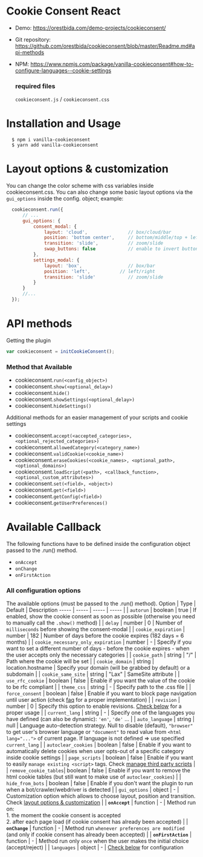 # Cookie Consent React

* Demo: https://orestbida.com/demo-projects/cookieconsent/

* Git repository: https://github.com/orestbida/cookieconsent/blob/master/Readme.md#api-methods

* NPM: https://www.npmjs.com/package/vanilla-cookieconsent#how-to-configure-languages--cookie-settings


  ### required files
  `cookieconsent.js`  / `cookieconsent.css`


# Installation and Usage

      $ npm i vanilla-cookieconsent
      $ yarn add vanilla-cookieconsent

# Layout options & customization
You can change the color scheme with css variables inside cookieconsent.css. You can also change some basic layout options via the `gui_options` inside the config. object; example:
```js
  cookieconsent.run({
      // ...
      gui_options: {
          consent_modal: {
              layout: 'cloud',               // box/cloud/bar
              position: 'bottom center',     // bottom/middle/top + left/right/center
              transition: 'slide',           // zoom/slide
              swap_buttons: false            // enable to invert buttons
          },
          settings_modal: {
              layout: 'box',                 // box/bar
              position: 'left',           // left/right
              transition: 'slide'            // zoom/slide
          }
      }
      //...
  });
```
      
# API methods
Getting the plugin
```js
var cookieconsent = initCookieConsent();
```

### Method that Available

  * cookieconsent.`run(<config_object>)`
  * cookieconsent.`show(<optional_delay>)`
  * cookieconsent.`hide()`
  * cookieconsent.`showSettings(<optional_delay>)`
  * cookieconsent.`hideSettings()`

Additional methods for an easier management of your scripts and cookie settings


  * cookieconsent.`accept(<accepted_categories>, <optional_rejected_categories>)`
  * cookieconsent.`allowedCategory(<category_name>)`
  * cookieconsent.`validCookie(<cookie_name>)`
  * cookieconsent.`eraseCookies(<cookie_names>, <optional_path>, <optional_domains>)`
  * cookieconsent.`loadScript(<path>, <callback_function>, <optional_custom_attributes>)`
  * cookieconsent.`set(<field>, <object>)`
  * cookieconsent.`get(<field>)`
  * cookieconsent.`getConfig(<field>)`
  * cookieconsent.`getUserPreferences()`


# Available Callback
The following functions have to be defined inside the configuration object passed to the .run() method.
  * `onAccept`
  * `onChange`
  * `onFirstAction`
  
### All configuration options

The available options (must be passed to the .run() method).
Option | Type | Default | Description
----- | ----- | ----- | ----- |
| `autorun`           	| boolean  	| true    	| If enabled, show the cookie consent as soon as possible (otherwise you need to manually call the `.show()` method)                |
| `delay`             	| number   	| 0       	| Number of `milliseconds` before showing the consent-modal                                                                         |
| `cookie_expiration` 	| number   	| 182     	| Number of days before the cookie expires (182 days = 6 months)                                                                    |
| `cookie_necessary_only_expiration` 	| number   	| -     	| Specify if you want to set a different number of days - before the cookie expires - when the user accepts only the necessary categories                                                |
| `cookie_path` 	    | string   	| "/"     	| Path where the cookie will be set                                                                                                 |
| `cookie_domain` 	    | string   	| location.hostname | Specify your domain (will be grabbed by default) or a subdomain                                                           |
| `cookie_same_site` 	| string   	| "Lax"     | SameSite attribute                                                           |
| `use_rfc_cookie` 	    | boolean   | false     | Enable if you want the value of the cookie to be rfc compliant                                            |
| `theme_css`         	| string   	| -       	| Specify path to the .css file                                             |
| `force_consent`       | boolean   | false     | Enable if you want to block page navigation until user action (check [faq](#faq) for a proper implementation) |
| `revision`            | number  	| 0   	    | Specify this option to enable revisions. [Check below](#how-to-enablemanage-revisions) for a proper usage |
| `current_lang`      	| string   	| -       	| Specify one of the languages you have defined (can also be dynamic): `'en'`, `'de'` ...                                           |
| `auto_language`     	| string  	| null  	| Language auto-detection strategy. Null to disable (default), `"browser"` to get user's browser language or `"document"` to read value from `<html lang="...">` of current page. If language is not defined => use specified `current_lang` |
| `autoclear_cookies` 	| boolean  	| false   	| Enable if you want to automatically delete cookies when user opts-out of a specific category inside cookie settings               |
| `page_scripts` 	    | boolean  	| false   	| Enable if you want to easily `manage existing <script>` tags. Check [manage third party scripts](#manage-third-party-scripts)     |
| `remove_cookie_tables`| boolean  	| false   	| Enable if you want to remove the html cookie tables (but still want to make use of `autoclear_cookies`)                           |
| `hide_from_bots`      | boolean  	| false   	| Enable if you don't want the plugin to run when a bot/crawler/webdriver is detected       |
| `gui_options`         | object  	| -   	    | Customization option which allows to choose layout, position	and transition. Check [layout options & customization](#layout-options--customization) |
| __`onAccept`__      	| function 	| -       	| Method run on: <br>  1. the moment the cookie consent is accepted <br> 2. after each page load (if cookie consent has already been accepted) |
| __`onChange`__      	| function 	| -       	| Method run `whenever preferences are modified` (and only if cookie consent has already been accepted)                             |
| __`onFirstAction`__   | function 	| -       	| Method run only `once` when the user makes the initial choice (accept/reject)                                                     |
| `languages`      	    | object 	| -       	| [Check below](#how-to-configure-languages--cookie-settings) for configuration


